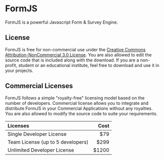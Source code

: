 # FormJS #
FormJS is a powerful Javascript Form & Survey Engine.

## License ##
FormJS is free for non-commercial use under the [Creative Commons Attribution-NonCommercial 3.0 License](http://creativecommons.org/licenses/by-nc/3.0/legalcode). You are also allowed to edit the source code that is included along with the download. If you are a non-profit, student or an educational institute, feel free to download and use it in your projects.

## Commercial Licenses ##
FormJS follows a simple "royalty-free" licensing model based on the number of developers. Commercial license allows you to integrate and distribute FormJS in your Commercial Applications without any royalties. You are also allowed to modify the source code to suite your requirements.

Licenses | Cost
:---|---:
Single Developer License | $79
Team License (up to 5 developers) | $299
Unlimited Developer License | $1200